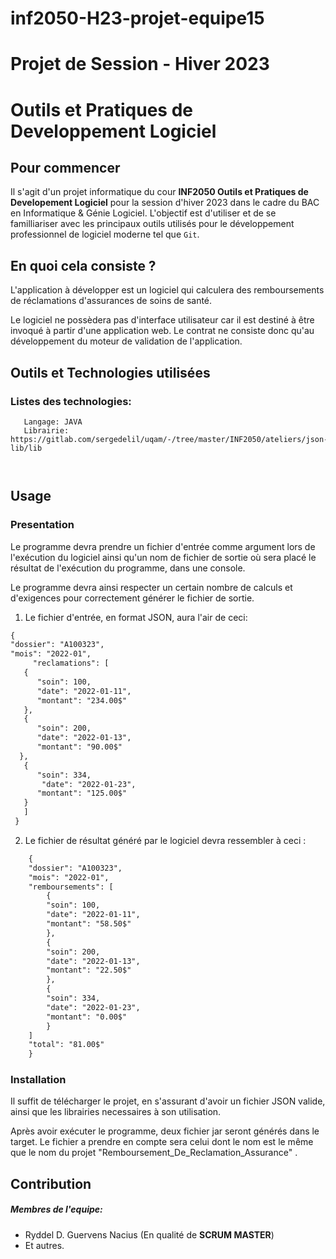 # inf2050-H23-projet-equipe15
# Projet de Session - Hiver 2023
# Outils et Pratiques de Developpement Logiciel

## Pour commencer
Il s'agit d'un projet informatique du cour **INF2050 Outils et Pratiques de Developement Logiciel** pour la session d'hiver 2023 dans le cadre du BAC en Informatique & Génie Logiciel.
L'objectif est d'utiliser et de se familliariser avec les principaux outils utilisés pour le développement professionnel de logiciel moderne tel que `Git`.

## En quoi cela consiste ?

 L'application à développer est un logiciel qui calculera des remboursements de réclamations d'assurances de soins de santé.

Le logiciel ne possèdera pas d'interface utilisateur car il est destiné à être invoqué à partir d'une application web. Le contrat ne consiste donc qu'au développement du moteur de validation de l'application.


## Outils et Technologies utilisées
### Listes des technologies:
```
   Langage: JAVA
   Librairie: https://gitlab.com/sergedelil/uqam/-/tree/master/INF2050/ateliers/json-lib/lib
   
   
```


## Usage
### Presentation

Le programme devra prendre un fichier d'entrée comme argument lors de l'exécution du logiciel ainsi qu'un nom de fichier de sortie où sera placé le résultat de l'exécution du programme, dans une console.


Le programme devra ainsi respecter un certain nombre de calculs et d'exigences pour correctement générer le fichier de sortie.

1. Le fichier d'entrée, en format JSON, aura l'air de ceci:

 ```diff
 {
 "dossier": "A100323",
"mois": "2022-01",
      "reclamations": [
    {
       "soin": 100,
       "date": "2022-01-11",
       "montant": "234.00$"
    },
    {
       "soin": 200,
       "date": "2022-01-13",
       "montant": "90.00$"
   },
    {
       "soin": 334,
        "date": "2022-01-23",
       "montant": "125.00$"
    }
    ]
  }
   ```

2. Le fichier de résultat généré par le logiciel devra ressembler à ceci :

```diff
    {
    "dossier": "A100323",
    "mois": "2022-01",
    "remboursements": [
        {
        "soin": 100,
        "date": "2022-01-11",
        "montant": "58.50$"
        },
        {
        "soin": 200,
        "date": "2022-01-13",
        "montant": "22.50$"
        },
        {
        "soin": 334,
        "date": "2022-01-23",
        "montant": "0.00$"
        }
    ]
    "total": "81.00$"
    }

 ```



### Installation
Il suffit de télécharger le projet, en s'assurant d'avoir un fichier JSON valide, ainsi que les librairies necessaires à son utilisation.

Après avoir exécuter le programme, deux fichier jar seront générés dans le target. Le fichier a prendre en compte sera celui dont le nom est le même que le nom du projet "Remboursement_De_Reclamation_Assurance" .

## Contribution
##### Membres de l'equipe:
* Ryddel D. Guervens Nacius (En qualité de **SCRUM MASTER**)
* Et autres.